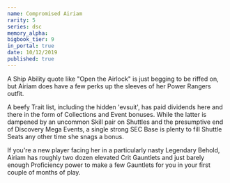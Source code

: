 ```yaml
---
name: Compromised Airiam
rarity: 5
series: dsc
memory_alpha:
bigbook_tier: 9
in_portal: true
date: 10/12/2019
published: true
---
```


A Ship Ability quote like "Open the Airlock" is just begging to be riffed on, but Airiam does have a few perks up the sleeves of her Power Rangers outfit.

A beefy Trait list, including the hidden 'evsuit', has paid dividends here and there in the form of Collections and Event bonuses. While the latter is dampened by an uncommon Skill pair on Shuttles and the presumptive end of Discovery Mega Events, a single strong SEC Base is plenty to fill Shuttle Seats any other time she snags a bonus.

If you're a new player facing her in a particularly nasty Legendary Behold, Airiam has roughly two dozen elevated Crit Gauntlets and just barely enough Proficiency power to make a few Gauntlets for you in your first couple of months of play.
